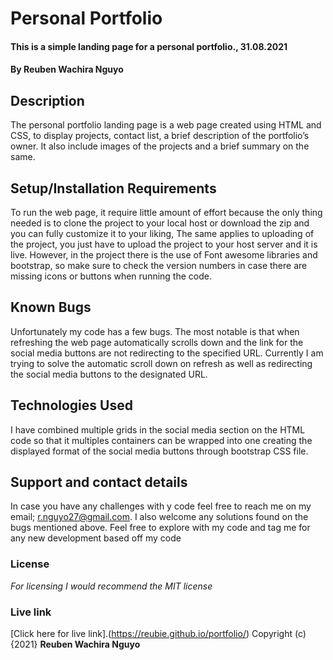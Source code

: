 # Personal Portfolio
#### This is a simple landing page for a personal portfolio., 31.08.2021
#### By **Reuben Wachira Nguyo**
## Description
The personal portfolio landing page is a web page created using HTML and CSS, to display projects, contact list, a brief description of the portfolio’s owner. It also include images of the projects and a brief summary on the same.
## Setup/Installation Requirements
To run the web page, it require little amount of effort because the only thing needed is to clone the project to your local host or download the zip and you can fully customize it to your liking, The same applies to uploading of the project, you just have to upload the project to your host server and it is live. However, in the project there is the use of Font awesome libraries and bootstrap, so make sure to check the version numbers in case there are missing icons or buttons when running the code.
## Known Bugs
Unfortunately my code has a few bugs. The most notable is that when refreshing the web page automatically scrolls down and the link for the social media buttons are not redirecting to the specified URL. Currently I am trying to solve the automatic scroll down on refresh as well as redirecting the social media buttons to the designated URL.
## Technologies Used
I have combined multiple grids in the social media section on the HTML code so that it multiples containers can be wrapped into one creating the displayed format of the social media buttons through bootstrap CSS file.
## Support and contact details
In case you have any challenges with y code feel free to reach me on my email; r.nguyo27@gmail.com. I also welcome any solutions found on the bugs mentioned above. Feel free to explore with my code and tag me for any new development based off my code
### License
*For licensing I would recommend the MIT license*
### Live link
[Click here for live link].(https://reubie.github.io/portfolio/) 
Copyright (c) {2021} **Reuben Wachira Nguyo**

